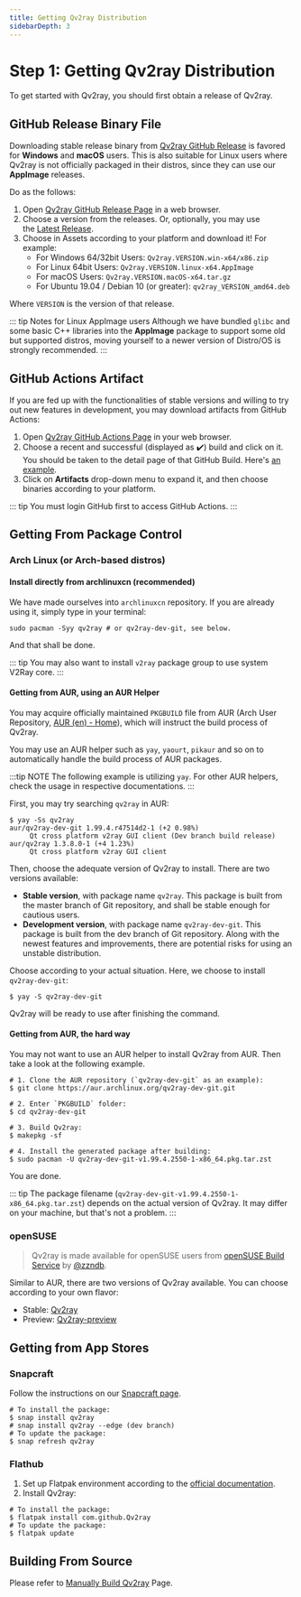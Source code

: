 ```yaml
---
title: Getting Qv2ray Distribution
sidebarDepth: 3
---
```


# Step 1: Getting Qv2ray Distribution

To get started with Qv2ray, you should first obtain a release of Qv2ray.

## GitHub Release Binary File

Downloading stable release binary from [Qv2ray GitHub Release](https://github.com/Qv2ray/Qv2ray/releases) is favored for **Windows** and **macOS** users. This is also suitable for Linux users where Qv2ray is not officially packaged in their distros, since they can use our **AppImage** releases.

Do as the follows:

1. Open [Qv2ray GitHub Release Page](https://github.com/Qv2ray/Qv2ray/releases) in a web browser.
2. Choose a version from the releases. Or, optionally, you may use the [Latest Release](https://github.com/Qv2ray/Qv2ray/releases/latest).
3. Choose in Assets according to your platform and download it! For example:
   - For Windows 64/32bit Users: `Qv2ray.VERSION.win-x64/x86.zip`
   - For Linux 64bit Users: `Qv2ray.VERSION.linux-x64.AppImage`
   - For macOS Users: `Qv2ray.VERSION.macOS-x64.tar.gz`
   - For Ubuntu 19.04 / Debian 10 (or greater): `qv2ray_VERSION_amd64.deb`

Where `VERSION` is the version of that release.

::: tip Notes for Linux AppImage users
Although we have bundled `glibc` and some basic C++ libraries into the **AppImage** package to support some old but supported distros, moving yourself to a newer version of Distro/OS is strongly recommended.
:::

## GitHub Actions Artifact

If you are fed up with the functionalities of stable versions and willing to try out new features in development, you may download artifacts from GitHub Actions:

1. Open [Qv2ray GitHub Actions Page](https://github.com/Qv2ray/Qv2ray/actions) in your web browser.
2. Choose a recent and successful (displayed as ✔️) build and click on it. You should be taken to the detail page of that GitHub Build. Here's [an example](https://github.com/Qv2ray/Qv2ray/commit/de88bfc69e50bf7c4ce034756720bf06df42612a/checks?check_suite_id=377218225).
3. Click on **Artifacts** drop-down menu to expand it, and then choose binaries according to your platform.

::: tip
You must login GitHub first to access GitHub Actions.
:::

## Getting From Package Control

### Arch Linux (or Arch-based distros)

#### Install directly from archlinuxcn (recommended)

We have made ourselves into `archlinuxcn` repository. If you are already using it, simply type in your terminal:

```shell
sudo pacman -Syy qv2ray # or qv2ray-dev-git, see below.
```

And that shall be done. 

::: tip
You may also want to install `v2ray` package group to use system V2Ray core.
:::

#### Getting from AUR, using an AUR Helper

You may acquire officially maintained `PKGBUILD` file from AUR (Arch User Repository, [AUR (en) - Home](https://aur.archlinux.org/)), which will instruct the build process of Qv2ray.

You may use an AUR helper such as `yay`, `yaourt`, `pikaur` and so on to automatically handle the build process of AUR packages.

:::tip NOTE
The following example is utilizing `yay`. For other AUR helpers, check the usage in respective documentations.
:::

First, you may try searching `qv2ray` in AUR:

```shell
$ yay -Ss qv2ray
aur/qv2ray-dev-git 1.99.4.r47514d2-1 (+2 0.98%)
     Qt cross platform v2ray GUI client (Dev branch build release)
aur/qv2ray 1.3.8.0-1 (+4 1.23%)
     Qt cross platform v2ray GUI client
```

Then, choose the adequate version of Qv2ray to install. There are two versions available:

- **Stable version**, with package name `qv2ray`. This package is built from the master branch of Git repository, and shall be stable enough for cautious users.
- **Development version**, with package name `qv2ray-dev-git`. This package is built from the dev branch of Git repository. Along with the newest features and improvements, there are potential risks for using an unstable distribution.

Choose according to your actual situation. Here, we choose to install `qv2ray-dev-git`:

```shell
$ yay -S qv2ray-dev-git
```

Qv2ray will be ready to use after finishing the command.

#### Getting from AUR, the hard way
You may not want to use an AUR helper to install Qv2ray from AUR. Then take a look at the following example.

```shell
# 1. Clone the AUR repository (`qv2ray-dev-git` as an example):
$ git clone https://aur.archlinux.org/qv2ray-dev-git.git

# 2. Enter `PKGBUILD` folder:
$ cd qv2ray-dev-git

# 3. Build Qv2ray:
$ makepkg -sf

# 4. Install the generated package after building:
$ sudo pacman -U qv2ray-dev-git-v1.99.4.2550-1-x86_64.pkg.tar.zst
```

You are done.

::: tip
The package filename (`qv2ray-dev-git-v1.99.4.2550-1-x86_64.pkg.tar.zst`) depends on the actual version of Qv2ray. It may differ on your machine, but that's not a problem.
:::


### openSUSE
> Qv2ray is made available for openSUSE users from [openSUSE Build Service](https://build.opensuse.org) by [@zzndb](https://github.com/zzndb). 

Similar to AUR, there are two versions of Qv2ray available. You can choose according to your own flavor:
 - Stable: [Qv2ray](https://build.opensuse.org/package/show/home:zzndb/Qv2ray)
 - Preview: [Qv2ray-preview](https://build.opensuse.org/package/show/home:zzndb/Qv2ray-preview)


## Getting from App Stores

### Snapcraft
Follow the instructions on our [Snapcraft page](https://snapcraft.io/qv2ray).

```shell
# To install the package:
$ snap install qv2ray
# snap install qv2ray --edge (dev branch)
# To update the package:
$ snap refresh qv2ray
```

### Flathub
1. Set up Flatpak environment according to the [official documentation](https://flatpak.org/setup/).
2. Install Qv2ray:

```shell
# To install the package:
$ flatpak install com.github.Qv2ray
# To update the package:
$ flatpak update
```

## Building From Source
Please refer to [Manually Build Qv2ray](/en/hacking/manuallybuild) Page.
